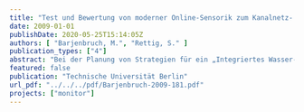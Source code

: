 ```yaml
---
title: "Test und Bewertung von moderner Online-Sensorik zum Kanalnetz- und Gewässermonitoring"
date: 2009-01-01
publishDate: 2020-05-25T15:14:05Z
authors: [ "Barjenbruch, M.", "Rettig, S." ]
publication_types: ["4"]
abstract: "Bei der Planung von Strategien für ein „Integriertes Wasser-Ressourcen-Management in urbanen Räumen\" kommt der Berücksichtigung von niederschlagsbedingten Einflüssen auf die Qualität der als Ressource verfügbaren Gewässer eine zunehmende Bedeutung zu. Unter den Gewässereinleitungen aus urbanen Gebieten stellen Mischwasserüberläufe (engl. combined sewer overflows, CSO) aufgrund ihres dynamischen Charakters eine besondere Belastung für die Gewässer dar. Für eine integrierte Modellierung von Kanalnetz und Gewässer werden Mengen- und Qualitätsdaten von der Schnittstelle Mischwasserüberlauf benötigt. Ein Monitoring-Konzept für Mischwasserüberläufe in Berlin wurde im Rahmen des Projektes Monitor-1 vom KompetenzZentrum Wasser Berlin erstellt. Dieses dient der Vorbereitung einer Messphase im Folgeprojekt Monitor-2. Ein wichtiger Aspekt bei der Planung und Vorbereitung eines Monitorings ist neben der Bewertung möglicher Standorte die Auswahl geeigneter Messtechnik. Hierzu wurden umfangreiche Tests verschiedener Produkte aus dem Bereich Online-Messtechnik namhafter Hersteller an der TU Berlin an einem Versuchsstand analog zur DIN EN ISO 15839 durchgeführt. Mit den Tests sollten Fragestellungen zur Vorbereitung des Mischwassermonitorings geklärt werden. Daher wurde das Hauptaugenmerk nicht auf eine Standardisierung der Tests gerichtet, sondern versucht, die Mischwasseranforderungen nachzubilden. Getestet wurden Sensoren, die auf photometrischer Basis das UV- bzw. UV/VISSpektrum analysieren, sowie ionensensitive Sensoren. Ein Hauptaugenmerk lag dabei auf in situ einsetzbaren Sensoren. Im Wesentlichen wurden die Parameter Ammonium, Nitrat und CSB betrachtet. Für die Messung von Orthophosphat stehen am Markt derzeit keine kompakten Geräte zur Verfügung, daher wurden hier klassische Analysatoren (mit z. T. sehr kompakter Bauform) verglichen. Der Versuchsstand wurde mit Rohabwasser, Flusswasser und daraus hergestellten Mischungen beschickt. Alle Sensoren wurden parallel getestet, so dass eine gute Vergleichbarkeit der erzielten Ergebnisse gegeben ist. Neben Fragestellungen wie Genauigkeit, Ansprechverhalten bei plötzlich auftretenden Belastungspeaks bzw. Verdünnungen und verfügbaren Messintervallen wurden insbesondere die Aspekte Kalibrierung, Reinigung und Handhabbarkeit der Sonden bewertet. Der Einfluss der Kalibrierung wurde insbesondere bei den ionenselektiv arbeitenden Sonden untersucht. Dabei wurde der Fragestellung nachgegangen, wie die Sonden kalibriert werden müssen, um sowohl bei den zu erwartenden sehr niedrigen Konzentrationen im Gewässer als auch bei plötzlichem sprunghaftem Anstieg der Konzentration im Fall des Anspringens des Mischwasserüberlaufes die größtmögliche Genauigkeit zu bieten. Neben der Aufstockung mit Abwasser wurden Ammonium und Nitrat auch mit Chemikalien aufgestockt. Die Fragestellung der Datenerfassung und Weiterverarbeitung wurde mit untersucht. Zur Bewertung der Sonden wurden die Anforderungen in die Gruppen quantitative (=direkte aus den Versuchen bewertbar), qualitative (=Literatur- und Herstellerangaben sowie eigene Erfahrungen) und zusätzliche Kriterien(=Herstellerangaben zu Messeigenschaften) unterteilt. Die Ergebnisse aller Sonden lagen dicht beieinander. Eine wichtige Erkenntnis der Untersuchungen ist, dass die getestete Onlinemesstechnik grundsätzlich für den Einsatzzweck in Frage kommt. Zu beachten sind allerdings die jeweiligen Anforderungen und Hinweise der Hersteller zur geeigneten Platzierung der Geräte. Eine große Bedeutung zur Erzielung der gewünschten Genauigkeit kommt der Auswahl und richtigen Durchführung der geeigneten Kalibriermethode zu."
featured: false
publication: "Technische Universität Berlin"
url_pdf: "../../../pdf/Barjenbruch-2009-181.pdf"
projects: ["monitor"]
---
```


